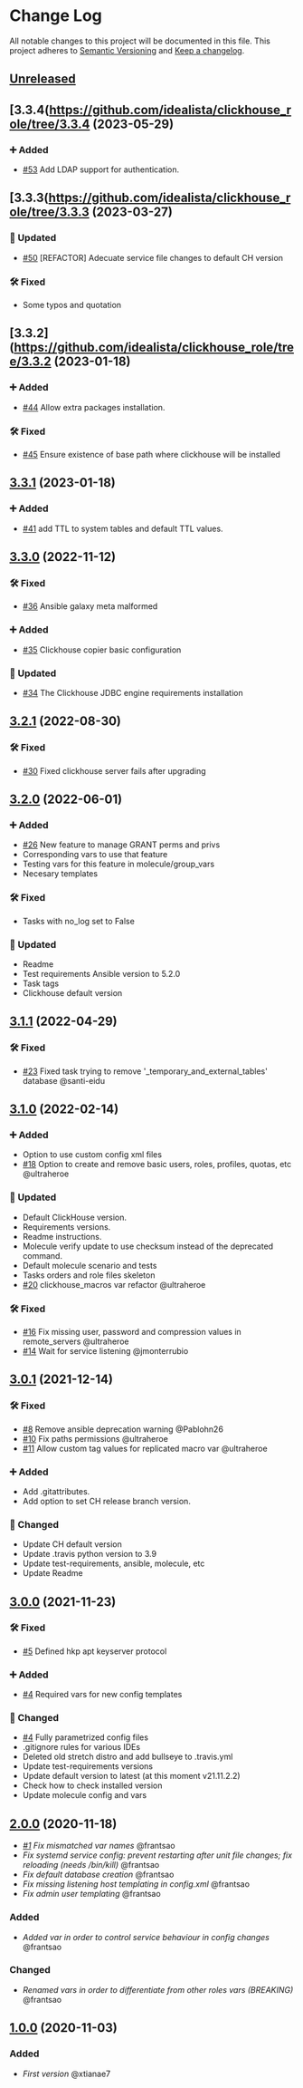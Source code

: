# Change Log

All notable changes to this project will be documented in this file.
This project adheres to [Semantic Versioning](http://semver.org/) and [Keep a changelog](https://github.com/olivierlacan/keep-a-changelog).

## [Unreleased](https://github.com/idealista/clickhouse_role/tree/develop)

## [3.3.4(https://github.com/idealista/clickhouse_role/tree/3.3.4 (2023-05-29)

### :heavy_plus_sign: Added

- [#53](https://github.com/idealista/clickhouse_role/issues/53) Add LDAP support for authentication.

## [3.3.3(https://github.com/idealista/clickhouse_role/tree/3.3.3 (2023-03-27)

### :repeat: Updated

- [#50](https://github.com/idealista/clickhouse_role/issues/50) [REFACTOR] Adecuate service file changes to default CH version

### :hammer_and_wrench: Fixed

- Some typos and quotation

## [3.3.2](https://github.com/idealista/clickhouse_role/tree/3.3.2 (2023-01-18)

### :heavy_plus_sign: Added

- [#44](https://github.com/idealista/clickhouse_role/issues/44) Allow extra packages installation.

### :hammer_and_wrench: Fixed

- [#45](https://github.com/idealista/clickhouse_role/issues/45) Ensure existence of base path where clickhouse will be installed

## [3.3.1](https://github.com/idealista/clickhouse_role/tree/3.3.1) (2023-01-18)

### :heavy_plus_sign: Added

- [#41](https://github.com/idealista/clickhouse_role/issues/41) add TTL to system tables and default TTL values.

## [3.3.0](https://github.com/idealista/clickhouse_role/tree/3.3.0) (2022-11-12)

### :hammer_and_wrench: Fixed

- [#36](https://github.com/idealista/clickhouse_role/issues/36) Ansible galaxy meta malformed

### :heavy_plus_sign: Added

- [#35](https://github.com/idealista/clickhouse_role/issues/35) Clickhouse copier basic configuration 

### :repeat: Updated

- [#34](https://github.com/idealista/clickhouse_role/issues/34) The Clickhouse JDBC engine requirements installation

## [3.2.1](https://github.com/idealista/clickhouse_role/tree/3.2.1) (2022-08-30)

### :hammer_and_wrench: Fixed

- [#30](https://github.com/idealista/clickhouse_role/issues/30) Fixed clickhouse server fails after upgrading

## [3.2.0](https://github.com/idealista/clickhouse_role/tree/3.2.0) (2022-06-01)

### :heavy_plus_sign: Added

- [#26](https://github.com/idealista/clickhouse_role/issues/26) New feature to manage GRANT perms and privs
- Corresponding vars to use that feature
- Testing vars for this feature in molecule/group_vars
- Necesary templates

### :hammer_and_wrench: Fixed

- Tasks with no_log set to False

### :repeat: Updated

- Readme
- Test requirements Ansible version to 5.2.0
- Task tags
- Clickhouse default version

## [3.1.1](https://github.com/idealista/clickhouse_role/tree/3.1.1) (2022-04-29)

### :hammer_and_wrench: Fixed

- [#23](https://github.com/idealista/clickhouse_role/issues/23) Fixed task trying to remove '_temporary_and_external_tables' database @santi-eidu

## [3.1.0](https://github.com/idealista/clickhouse_role/tree/3.1.0) (2022-02-14)

### :heavy_plus_sign: Added

- Option to use custom config xml files
- [#18](https://github.com/idealista/clickhouse_role/issues/18) Option to create and remove basic users, roles, profiles, quotas, etc @ultraheroe

### :repeat: Updated

- Default ClickHouse version.
- Requirements versions.
- Readme instructions.
- Molecule verify update to use checksum instead of the deprecated command.
- Default molecule scenario and tests
- Tasks orders and role files skeleton
- [#20](https://github.com/idealista/clickhouse_role/issues/20) clickhouse_macros var refactor @ultraheroe

### :hammer_and_wrench: Fixed

- [#16](https://github.com/idealista/clickhouse_role/issues/16) Fix missing user, password and compression values in remote_servers @ultraheroe
- [#14](https://github.com/idealista/clickhouse_role/issues/14) Wait for service listening @jmonterrubio

## [3.0.1](https://github.com/idealista/clickhouse_role/tree/3.0.1) (2021-12-14)

### :hammer_and_wrench: Fixed

- [#8](https://github.com/idealista/clickhouse_role/issues/8) Remove ansible deprecation warning @Pablohn26
- [#10](https://github.com/idealista/clickhouse_role/issues/10) Fix paths permissions @ultraheroe
- [#11](https://github.com/idealista/clickhouse_role/issues/10) Allow custom tag values for replicated macro var @ultraheroe

### :heavy_plus_sign: Added

- Add .gitattributes.
- Add option to set CH release branch version.

### :repeat: Changed

- Update CH default version
- Update .travis python version to 3.9
- Update test-requirements, ansible, molecule, etc
- Update Readme

## [3.0.0](https://github.com/idealista/clickhouse_role/tree/3.0.0) (2021-11-23)

### :hammer_and_wrench: Fixed

- [#5](https://github.com/idealista/clickhouse_role/issues/5) Defined hkp apt keyserver protocol

### :heavy_plus_sign: Added

- [#4](https://github.com/idealista/clickhouse_role/issues/4) Required vars for new config templates

### :repeat: Changed

- [#4](https://github.com/idealista/clickhouse_role/issues/4) Fully parametrized config files
- .gitignore rules for various IDEs
- Deleted old stretch distro and add bullseye to .travis.yml
- Update test-requirements versions
- Update default version to latest (at this moment v21.11.2.2)
- Check how to check installed version
- Update molecule config and vars

## [2.0.0](https://github.com/idealista/clickhouse_role/tree/2.0.0) (2020-11-18)

- *[#1](https://github.com/idealista/clickhouse_role/issues/1) Fix mismatched var names* @frantsao
- *Fix systemd service config: prevent restarting after unit file changes; fix reloading (needs /bin/kill)* @frantsao
- *Fix default database creation* @frantsao
- *Fix missing listening host templating in config.xml* @frantsao
- *Fix admin user templating* @frantsao

### Added

- *Added var in order to control service behaviour in config changes* @frantsao

### Changed

- *Renamed vars in order to differentiate from other roles vars (BREAKING)* @frantsao

## [1.0.0](https://github.com/idealista/clickhouse_role/tree/1.0.0) (2020-11-03)

### Added

- *First version* @xtianae7

